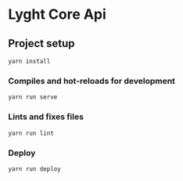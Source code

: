# Lyght Core Api

## Project setup
```
yarn install
```

### Compiles and hot-reloads for development
```
yarn run serve
```

### Lints and fixes files
```
yarn run lint
```

### Deploy
```
yarn run deploy
```